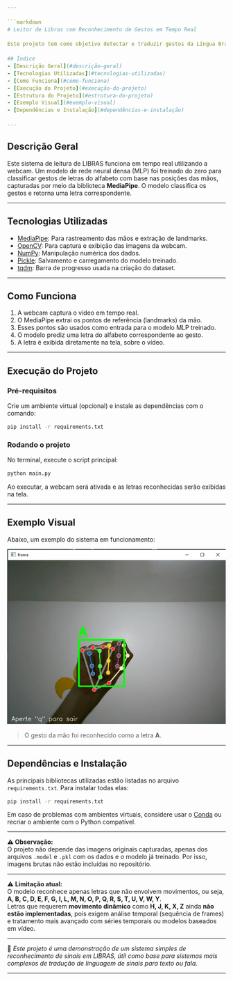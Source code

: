```yaml
---

```markdown
# Leitor de Libras com Reconhecimento de Gestos em Tempo Real

Este projeto tem como objetivo detectar e traduzir gestos da Língua Brasileira de Sinais (LIBRAS) para texto, reconhecendo letras isoladas em tempo real a partir de capturas de vídeo via webcam. O sistema utiliza landmarks das mãos para identificar sinais e exibir a letra correspondente diretamente na tela.

## Índice
- [Descrição Geral](#descrição-geral)
- [Tecnologias Utilizadas](#tecnologias-utilizadas)
- [Como Funciona](#como-funciona)
- [Execução do Projeto](#execução-do-projeto)
- [Estrutura do Projeto](#estrutura-do-projeto)
- [Exemplo Visual](#exemplo-visual)
- [Dependências e Instalação](#dependências-e-instalação)

---
```


## Descrição Geral

Este sistema de leitura de LIBRAS funciona em tempo real utilizando a webcam. Um modelo de rede neural densa (MLP) foi treinado do zero para classificar gestos de letras do alfabeto com base nas posições das mãos, capturadas por meio da biblioteca **MediaPipe**. O modelo classifica os gestos e retorna uma letra correspondente.

---

## Tecnologias Utilizadas

- [MediaPipe](https://developers.google.com/mediapipe): Para rastreamento das mãos e extração de landmarks.
- [OpenCV](https://opencv.org/): Para captura e exibição das imagens da webcam.
- [NumPy](https://numpy.org/): Manipulação numérica dos dados.
- [Pickle](https://docs.python.org/3/library/pickle.html): Salvamento e carregamento do modelo treinado.
- [tqdm](https://tqdm.github.io/): Barra de progresso usada na criação do dataset.

---

## Como Funciona

1. A webcam captura o vídeo em tempo real.
2. O MediaPipe extrai os pontos de referência (landmarks) da mão.
3. Esses pontos são usados como entrada para o modelo MLP treinado.
4. O modelo prediz uma letra do alfabeto correspondente ao gesto.
5. A letra é exibida diretamente na tela, sobre o vídeo.

---

## Execução do Projeto

### Pré-requisitos

Crie um ambiente virtual (opcional) e instale as dependências com o comando:

```bash
pip install -r requirements.txt
```

### Rodando o projeto

No terminal, execute o script principal:

```bash
python main.py
```

Ao executar, a webcam será ativada e as letras reconhecidas serão exibidas na tela.

---


## Exemplo Visual

Abaixo, um exemplo do sistema em funcionamento:

![exemplo](images/exemplo.png)

> O gesto da mão foi reconhecido como a letra **A**.

---

## Dependências e Instalação

As principais bibliotecas utilizadas estão listadas no arquivo `requirements.txt`. Para instalar todas elas:

```bash
pip install -r requirements.txt
```

Em caso de problemas com ambientes virtuais, considere usar o [Conda](https://docs.conda.io/en/latest/) ou recriar o ambiente com o Python compatível.

---

**⚠️ Observação:**  
O projeto não depende das imagens originais capturadas, apenas dos arquivos `.model` e `.pkl` com os dados e o modelo já treinado. Por isso, imagens brutas não estão incluídas no repositório.

---

⚠️ **Limitação atual:**  
O modelo reconhece apenas letras que não envolvem movimentos, ou seja, **A, B, C, D, E, F, G, I, L, M, N, O, P, Q, R, S, T, U, V, W, Y**.  
Letras que requerem **movimento dinâmico** como **H, J, K, X, Z** ainda **não estão implementadas**, pois exigem análise temporal (sequência de frames) e tratamento mais avançado com séries temporais ou modelos baseados em vídeo.

---

📌 *Este projeto é uma demonstração de um sistema simples de reconhecimento de sinais em LIBRAS, útil como base para sistemas mais complexos de tradução de linguagem de sinais para texto ou fala.*

---